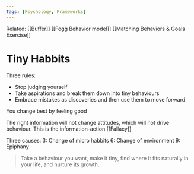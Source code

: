 ```yaml
---
Tags: [Psychology, Frameworks]
---
```

Related: [[Buffer]] [[Fogg Behavior model]] [[Matching Behaviors & Goals Exercise]]

# Tiny Habbits

Three rules:
- Stop judging yourself
- Take aspirations and break them down into tiny behaviours
- Embrace mistakes as discoveries and then use them to move forward


You change best by feeling good

The right information will not change attitudes, which will not drive behaviour. This is the information-action [[Fallacy]]

Three causes:
3: Change of micro habbits
6: Change of environment
9: Epiphany

> Take a behaviour you want, make it tiny, find where it fits naturally in your life, and nurture its growth.

